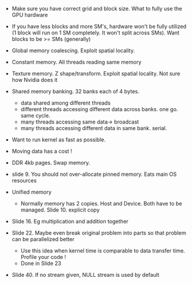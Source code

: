 * Make sure you have correct grid and block size. What to fully use the GPU hardware
* If you have less blocks and more SM's, hardware won't be fully utilized (1 block will run on 1 SM completely. It won't split across SMs). Want blocks to be >= SMs (generally)
* Global memory coalescing. Exploit spatial locality.
* Constant memory. All threads reading same memory
* Texture memory. Z shape/transform. Exploit spatial locality. Not sure how Nvidia does it
* Shared memory banking. 32 banks each of 4 bytes.
  * data shared among different threads
  * different threads accessing different data across banks. one go. same cycle.
  * many threads accessing same data-> broadcast
  * many threads accessing different data in same bank. serial.
* Want to run kernel as fast as possible.
* Moving data has a cost !
* DDR 4kb pages. Swap memory.
* slide 9. You should not over-allocate pinned memory. Eats main OS resources
* Unified memory
  * Normally memory has 2 copies. Host and Device. Both have to be managed. Slide 10. explicit copy
* Slide 16. Eg multiplication and addition together
* Slide 22. Maybe even break original problem into parts so that problem can be parallelized better
  * Use this idea when kernel time is comparable to data transfer time. Profile your code !
  * Done in Slide 23

* Slide 40. If no stream given, NULL stream is used by default
